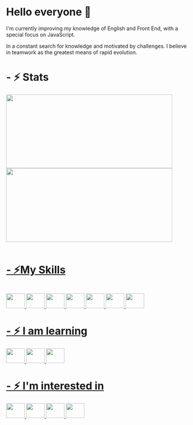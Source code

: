 <h1> Hello everyone 👋 </h1>
<p>I'm currently improving my knowledge of English and Front End, with a special focus on JavaScript.</p>
<p>In a constant search for knowledge and motivated by challenges. I believe in teamwork as the greatest means of rapid evolution.</p>
<h1>- ⚡ Stats </h1>
<div align ="left">
<a href="https://github.com/petersonros">
  <img height="200em" width="450" src="https://github-readme-stats.vercel.app/api?username=petersonros&show_icons=true&theme=tokyonight&include_all_commits=true&count_private=true"/>
</div>
<div>    
  <img height="200em" width="450" src="https://github-readme-stats.vercel.app/api/top-langs/?username=petersonros&layout=compact&langs_count=7&theme=tokyonight"/>
</div>
<br>
<h1>- ⚡My Skills</h1>
<div align ="left"><br>
  <img height="40" width="50" src="https://cdn.jsdelivr.net/gh/devicons/devicon/icons/html5/html5-original.svg">
  <img height="40" width="50" src="https://cdn.jsdelivr.net/gh/devicons/devicon/icons/css3/css3-original.svg">
  <img height="40" width="50" src="https://cdn.jsdelivr.net/gh/devicons/devicon/icons/bootstrap/bootstrap-original.svg">
  <img height="40" width="50" src="https://cdn.jsdelivr.net/gh/devicons/devicon/icons/angularjs/angularjs-original.svg">
  <img height="40" width="50" src="https://cdn.jsdelivr.net/gh/devicons/devicon/icons/git/git-original.svg">
  <img height="40" width="50" src="https://cdn.jsdelivr.net/gh/devicons/devicon/icons/vscode/vscode-original.svg">
  <img height="40" width="50" src="https://cdn.jsdelivr.net/gh/devicons/devicon/icons/wordpress/wordpress-original.svg">
</div>
<h1>- ⚡ I am learning</h1>
<div>
  <img height="40" width="50" src="https://cdn.jsdelivr.net/gh/devicons/devicon/icons/javascript/javascript-original.svg">
    <img height="40" width="50" src="https://cdn.jsdelivr.net/gh/devicons/devicon/icons/typescript/typescript-original.svg">
  <img height="40" width="50" src="https://cdn.jsdelivr.net/gh/devicons/devicon/icons/jquery/jquery-original.svg">
</div>
<h1>- ⚡ I'm interested in</h1>
<div>
  <img height="40" width="50" src="https://cdn.jsdelivr.net/gh/devicons/devicon/icons/python/python-original.svg">
  <img height="40" width="50" src="https://cdn.jsdelivr.net/gh/devicons/devicon/icons/php/php-original.svg">
  <img height="40" width="50" src="https://cdn.jsdelivr.net/gh/devicons/devicon/icons/nodejs/nodejs-original.svg"> 
  <img height="40" width="50" src="https://cdn.jsdelivr.net/gh/devicons/devicon/icons/react/react-original.svg">
</div>
